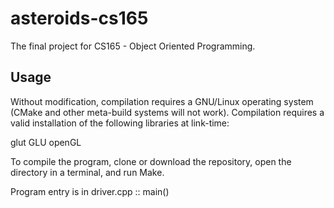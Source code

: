 # asteroids-cs165

The final project for CS165 - Object Oriented Programming.

## Usage

Without modification, compilation requires a GNU/Linux operating system (CMake and other meta-build systems will not work). Compilation requires a valid installation of the following libraries at link-time:

glut GLU openGL

To compile the program, clone or download the repository, open the directory in a terminal, and run Make.

Program entry is in driver.cpp :: main()

